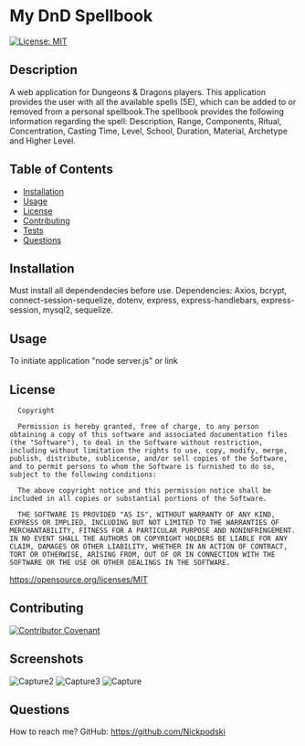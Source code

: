# My DnD Spellbook

[![License: MIT](https://img.shields.io/badge/License-MIT-yellow.svg)](https://opensource.org/licenses/MIT)

## Description 

A web application for Dungeons & Dragons players. This application provides the user with all the available spells (5E), which can be added to or removed from a personal spellbook.The spellbook provides the following information regarding the spell: Description, Range, Components, Ritual, Concentration, Casting Time, Level, School, Duration, Material, Archetype and Higher Level.

## Table of Contents

  * [Installation](#installation)
  * [Usage](#usage)
  * [License](#license)
  * [Contributing](#contributing)
  * [Tests](#tests)
  * [Questions](#questions)

## Installation

  Must install all dependendecies before use. Dependencies: Axios, bcrypt, connect-session-sequelize, dotenv, express, express-handlebars, express-session, mysql2, sequelize.

## Usage

  To initiate application "node server.js" or link

## License

  
      Copyright

      Permission is hereby granted, free of charge, to any person obtaining a copy of this software and associated documentation files (the "Software"), to deal in the Software without restriction, including without limitation the rights to use, copy, modify, merge, publish, distribute, sublicense, and/or sell copies of the Software, and to permit persons to whom the Software is furnished to do so, subject to the following conditions:

      The above copyright notice and this permission notice shall be included in all copies or substantial portions of the Software.
      
      THE SOFTWARE IS PROVIDED "AS IS", WITHOUT WARRANTY OF ANY KIND, EXPRESS OR IMPLIED, INCLUDING BUT NOT LIMITED TO THE WARRANTIES OF MERCHANTABILITY, FITNESS FOR A PARTICULAR PURPOSE AND NONINFRINGEMENT. IN NO EVENT SHALL THE AUTHORS OR COPYRIGHT HOLDERS BE LIABLE FOR ANY CLAIM, DAMAGES OR OTHER LIABILITY, WHETHER IN AN ACTION OF CONTRACT, TORT OR OTHERWISE, ARISING FROM, OUT OF OR IN CONNECTION WITH THE SOFTWARE OR THE USE OR OTHER DEALINGS IN THE SOFTWARE.
  https://opensource.org/licenses/MIT

## Contributing

[![Contributor Covenant](https://img.shields.io/badge/Contributor%20Covenant-2.0-4baaaa.svg)](code_of_conduct.md)

## Screenshots
![Capture2](https://user-images.githubusercontent.com/73205731/113464371-15b19a00-93fa-11eb-9004-a13c9cc310d0.PNG)
![Capture3](https://user-images.githubusercontent.com/73205731/113464372-164a3080-93fa-11eb-8674-cf7ca2070f20.PNG)
![Capture](https://user-images.githubusercontent.com/73205731/113464373-164a3080-93fa-11eb-8221-262585680b79.PNG)

  

## Questions

  How to reach me?
  GitHub: https://github.com/Nickpodski
